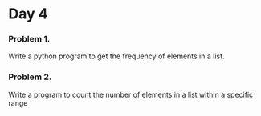 # Day 4

### Problem 1.
Write a python program to get the frequency of elements in a list.

### Problem 2.
Write a program to count the number of elements in a list within a specific range

